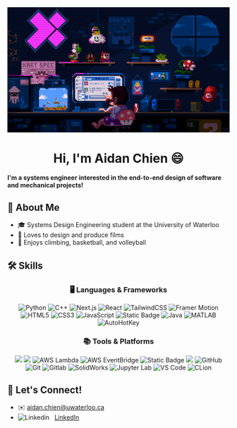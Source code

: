 <!-- ![profile_gif_mario](https://github.com/user-attachments/assets/5a30f1e1-f334-4d52-9dc1-f6dab85a2b1b) -->

<img src="./profile_gif_mario.gif" alt="Developer sitting in front of desk">

<h1 align="center"> Hi, I'm Aidan Chien 😄</h1>

<b> I'm a systems engineer interested in the end-to-end design of software and mechanical projects! </b>

## 👋 About Me

 - 🎓 Systems Design Engineering student at the University of Waterloo
 - 🎥 Loves to design and produce films
 - 🧗 Enjoys climbing, basketball, and volleyball

  ## 🛠️ Skills
<h3 align="center">🖥️ Languages & Frameworks</h3>
<p align="center">
  <!-- To get new Badges: go to https://shields.io/badges and https://simpleicons.org/ . badgeContent will be [Name]-[color] where color is found on simpleIcons. style="for-the-badge". logo=[click on the title of the logo in SimpleIcons]. Execute, and copy/paste as HTML. [Name]-[color] is required for langs with no logo -->
  <img src="https://img.shields.io/badge/python-3670A0?style=for-the-badge&logo=python&logoColor=white" alt="Python" />
  <img src="https://img.shields.io/badge/C++-00599C?style=for-the-badge&logo=c%2B%2B&logoColor=white" alt="C++" />
  <img alt="Next.js" src="https://img.shields.io/badge/Next.js-black?style=for-the-badge&logo=nextdotjs&logoColor=white">
  <img src="https://img.shields.io/badge/react-%2320232a.svg?style=for-the-badge&logo=react&logoColor=%2361DAFB" alt="React" />
  <img alt="TailwindCSS" src="https://img.shields.io/badge/TailwindCSS-06B6D4?style=for-the-badge&logo=tailwindcss&logoColor=white">
  <img alt="Framer Motion" src="https://img.shields.io/badge/Framer%20Motion-0055FF?style=for-the-badge&logo=framer&logoColor=white">
  <img src="https://img.shields.io/badge/HTML5-E34F26?style=for-the-badge&logo=html5&logoColor=white" alt="HTML5" />
  <img src="https://img.shields.io/badge/CSS3-1572B6?style=for-the-badge&logo=css3&logoColor=white" alt="CSS3" />
  <img src="https://img.shields.io/badge/JavaScript-F7DF1E?style=for-the-badge&logo=javascript&logoColor=black" alt="JavaScript" />
  <img alt="Static Badge" src="https://img.shields.io/badge/Node.js-5FA04E?style=for-the-badge&logo=nodedotjs&logoColor=white">
  <img src="https://img.shields.io/badge/java-%23ED8B00.svg?style=for-the-badge&logo=openjdk&logoColor=white" alt="Java" />


 
  <img src="https://img.shields.io/badge/MATLAB-0076A8?style=for-the-badge&logo=mathworks&logoColor=white" alt="MATLAB" />

  <img src="https://img.shields.io/badge/AutoHotKey-80c76c?style=for-the-badge&logo=AutoHotKey&logoColor=white" alt="AutoHotKey" />

</p>

  <h3 align="center">📚 Tools & Platforms</h3>

  <p align="center"> 
  <img src="https://img.shields.io/badge/Figma-F24E1E?style=for-the-badge&logo=figma&logoColor=white">
  <img src="https://img.shields.io/badge/Notion-000000?style=for-the-badge&logo=notion&logoColor=white">
  <img alt="AWS Lambda" src="https://img.shields.io/badge/AWS%20Lambda-FF9900?style=for-the-badge">
  <img alt="AWS EventBridge" src="https://img.shields.io/badge/AWS%20EventBridge-cc2264?style=for-the-badge">
  <img alt="Static Badge" src="https://img.shields.io/badge/SageMaker-%239c63f7?style=for-the-badge">
  <img src="https://img.shields.io/badge/Vite-646CFF?style=for-the-badge&logo=vite&logoColor=white">
  <img src="https://img.shields.io/badge/GitHub-181717?style=for-the-badge&logo=github&logoColor=white" alt="GitHub" />
  <img src="https://img.shields.io/badge/Git-F05032?style=for-the-badge&logo=git&logoColor=white" alt="Git" />
  <img alt="Gitlab" src="https://img.shields.io/badge/Gitlab-FC6D26?style=for-the-badge&logo=gitlab&logoColor=white">
  <img src="https://img.shields.io/badge/SOLIDWORKS-C5162E?style=for-the-badge&logo=dassaultsystemes&logoColor=white" alt="SolidWorks" />
  <img alt="Jupyter Lab" src="https://img.shields.io/badge/Jupyter%20Lab-%23F37626?style=for-the-badge">
  <img src="https://img.shields.io/badge/VS_Code-007ACC?style=for-the-badge&logo=visual-studio-code&logoColor=white" alt="VS Code" />
  <img src="https://img.shields.io/badge/CLion-black?style=for-the-badge&logo=clion&logoColor=white" alt="CLion"/>
</p>

## 🤝 Let's Connect!
- ✉️ aidan.chien@uwaterloo.ca
- ![Linkedin](https://i.sstatic.net/gVE0j.png)  &nbsp; [LinkedIn](https://www.linkedin.com/in/aidanchien)


<!--
**chieaid24/chieaid24** is a ✨ _special_ ✨ repository because its `README.md` (this file) appears on your GitHub profile.

Here are some ideas to get you started:

- 🔭 I’m currently working on ...
- 🌱 I’m currently learning ...
- 👯 I’m looking to collaborate on ...
- 🤔 I’m looking for help with ...
- 💬 Ask me about ...
- 📫 How to reach me: ...
- 😄 Pronouns: ...
- ⚡ Fun fact: ...
-->
